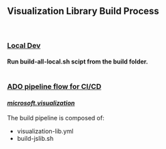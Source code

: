 ## Visualization Library Build Process

<br />

### <u>Local Dev </u>

#### Run build-all-local.sh scipt from the build folder. <br /><br />

### <u>ADO pipeline flow for CI/CD </u>

#### [<i> microsoft.visualization </i>](https://ms-quantum.visualstudio.com/Quantum%20Program/_build?definitionId=789&_a=summary)

The build pipeline is composed of:

- visualization-lib.yml
- build-jslib.sh
